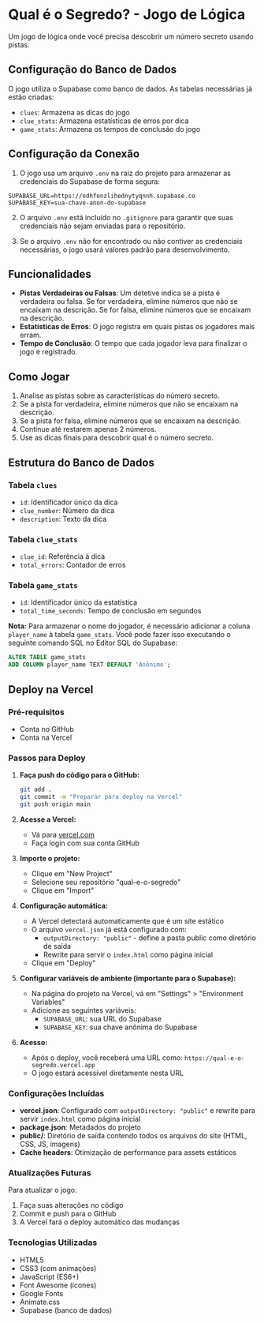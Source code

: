 # Qual é o Segredo? - Jogo de Lógica

Um jogo de lógica onde você precisa descobrir um número secreto usando pistas.

## Configuração do Banco de Dados

O jogo utiliza o Supabase como banco de dados. As tabelas necessárias já estão criadas:

- `clues`: Armazena as dicas do jogo
- `clue_stats`: Armazena estatísticas de erros por dica
- `game_stats`: Armazena os tempos de conclusão do jogo

## Configuração da Conexão

1. O jogo usa um arquivo `.env` na raiz do projeto para armazenar as credenciais do Supabase de forma segura:

```
SUPABASE_URL=https://odhfonzlihednytyqnnh.supabase.co
SUPABASE_KEY=sua-chave-anon-do-supabase
```

2. O arquivo `.env` está incluído no `.gitignore` para garantir que suas credenciais não sejam enviadas para o repositório.

3. Se o arquivo `.env` não for encontrado ou não contiver as credenciais necessárias, o jogo usará valores padrão para desenvolvimento.

## Funcionalidades

- **Pistas Verdadeiras ou Falsas**: Um detetive indica se a pista é verdadeira ou falsa. Se for verdadeira, elimine números que não se encaixam na descrição. Se for falsa, elimine números que se encaixam na descrição.
- **Estatísticas de Erros**: O jogo registra em quais pistas os jogadores mais erram.
- **Tempo de Conclusão**: O tempo que cada jogador leva para finalizar o jogo é registrado.

## Como Jogar

1. Analise as pistas sobre as características do número secreto.
2. Se a pista for verdadeira, elimine números que não se encaixam na descrição.
3. Se a pista for falsa, elimine números que se encaixam na descrição.
4. Continue até restarem apenas 2 números.
5. Use as dicas finais para descobrir qual é o número secreto.

## Estrutura do Banco de Dados

### Tabela `clues`
- `id`: Identificador único da dica
- `clue_number`: Número da dica
- `description`: Texto da dica

### Tabela `clue_stats`
- `clue_id`: Referência à dica
- `total_errors`: Contador de erros

### Tabela `game_stats`
- `id`: Identificador único da estatística
- `total_time_seconds`: Tempo de conclusão em segundos

**Nota:** Para armazenar o nome do jogador, é necessário adicionar a coluna `player_name` à tabela `game_stats`. Você pode fazer isso executando o seguinte comando SQL no Editor SQL do Supabase:

```sql
ALTER TABLE game_stats
ADD COLUMN player_name TEXT DEFAULT 'Anônimo';
```

## Deploy na Vercel

### Pré-requisitos
- Conta no GitHub
- Conta na Vercel

### Passos para Deploy

1. **Faça push do código para o GitHub:**
   ```bash
   git add .
   git commit -m "Preparar para deploy na Vercel"
   git push origin main
   ```

2. **Acesse a Vercel:**
   - Vá para [vercel.com](https://vercel.com)
   - Faça login com sua conta GitHub

3. **Importe o projeto:**
   - Clique em "New Project"
   - Selecione seu repositório "qual-e-o-segredo"
   - Clique em "Import"

4. **Configuração automática:**
   - A Vercel detectará automaticamente que é um site estático
   - O arquivo `vercel.json` já está configurado com:
     - `outputDirectory: "public"` - define a pasta public como diretório de saída
     - Rewrite para servir o `index.html` como página inicial
   - Clique em "Deploy"

5. **Configurar variáveis de ambiente (importante para o Supabase):**
   - Na página do projeto na Vercel, vá em "Settings" > "Environment Variables"
   - Adicione as seguintes variáveis:
     - `SUPABASE_URL`: sua URL do Supabase
     - `SUPABASE_KEY`: sua chave anônima do Supabase

6. **Acesso:**
   - Após o deploy, você receberá uma URL como: `https://qual-e-o-segredo.vercel.app`
   - O jogo estará acessível diretamente nesta URL

### Configurações Incluídas

- **vercel.json**: Configurado com `outputDirectory: "public"` e rewrite para servir `index.html` como página inicial
- **package.json**: Metadados do projeto
- **public/**: Diretório de saída contendo todos os arquivos do site (HTML, CSS, JS, imagens)
- **Cache headers**: Otimização de performance para assets estáticos

### Atualizações Futuras

Para atualizar o jogo:
1. Faça suas alterações no código
2. Commit e push para o GitHub
3. A Vercel fará o deploy automático das mudanças

### Tecnologias Utilizadas

- HTML5
- CSS3 (com animações)
- JavaScript (ES6+)
- Font Awesome (ícones)
- Google Fonts
- Animate.css
- Supabase (banco de dados)